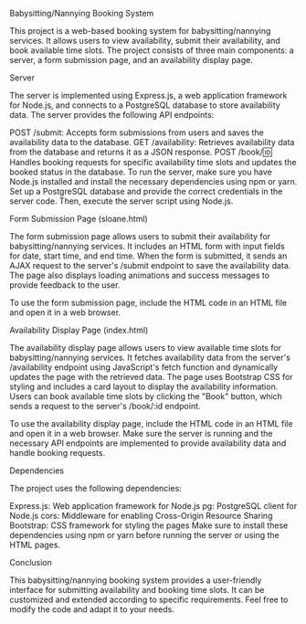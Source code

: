 Babysitting/Nannying Booking System

This project is a web-based booking system for babysitting/nannying services. It allows users to view availability, submit their availability, and book available time slots. The project consists of three main components: a server, a form submission page, and an availability display page.

Server

The server is implemented using Express.js, a web application framework for Node.js, and connects to a PostgreSQL database to store availability data. The server provides the following API endpoints:

POST /submit: Accepts form submissions from users and saves the availability data to the database.
GET /availability: Retrieves availability data from the database and returns it as a JSON response.
POST /book/:id: Handles booking requests for specific availability time slots and updates the booked status in the database.
To run the server, make sure you have Node.js installed and install the necessary dependencies using npm or yarn. Set up a PostgreSQL database and provide the correct credentials in the server code. Then, execute the server script using Node.js.

Form Submission Page (sloane.html)

The form submission page allows users to submit their availability for babysitting/nannying services. It includes an HTML form with input fields for date, start time, and end time. When the form is submitted, it sends an AJAX request to the server's /submit endpoint to save the availability data. The page also displays loading animations and success messages to provide feedback to the user.

To use the form submission page, include the HTML code in an HTML file and open it in a web browser.

Availability Display Page (index.html)

The availability display page allows users to view available time slots for babysitting/nannying services. It fetches availability data from the server's /availability endpoint using JavaScript's fetch function and dynamically updates the page with the retrieved data. The page uses Bootstrap CSS for styling and includes a card layout to display the availability information. Users can book available time slots by clicking the "Book" button, which sends a request to the server's /book/:id endpoint.

To use the availability display page, include the HTML code in an HTML file and open it in a web browser. Make sure the server is running and the necessary API endpoints are implemented to provide availability data and handle booking requests.

Dependencies

The project uses the following dependencies:

Express.js: Web application framework for Node.js
pg: PostgreSQL client for Node.js
cors: Middleware for enabling Cross-Origin Resource Sharing
Bootstrap: CSS framework for styling the pages
Make sure to install these dependencies using npm or yarn before running the server or using the HTML pages.

Conclusion

This babysitting/nannying booking system provides a user-friendly interface for submitting availability and booking time slots. It can be customized and extended according to specific requirements. Feel free to modify the code and adapt it to your needs.